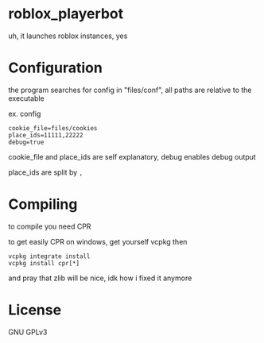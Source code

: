 # roblox_playerbot

uh, it launches roblox instances, yes

# Configuration

the program searches for config in "files/conf", all paths are relative to the executable

ex. config
```
cookie_file=files/cookies
place_ids=11111,22222
debug=true
```
cookie_file and place_ids are self explanatory, debug enables debug output

place_ids are split by `,`
# Compiling

to compile you need CPR

to get easily CPR on windows, get yourself vcpkg then
```
vcpkg integrate install
vcpkg install cpr[*]
```
and pray that zlib will be nice, idk how i fixed it anymore

# License
GNU GPLv3 